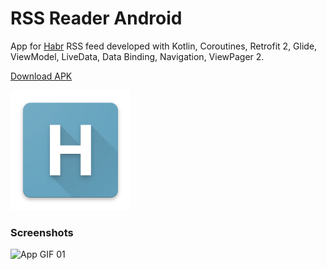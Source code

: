 # RSS Reader Android

App for [Habr](https://habr.com/ru/) RSS feed developed with Kotlin, Coroutines, Retrofit 2, Glide, ViewModel, LiveData, Data Binding, Navigation, ViewPager 2.

[Download APK](https://github.com/MaxCiv/RSS-Reader-Android/releases/tag/v.1.0.0)

![App Icon](https://github.com/MaxCiv/RSS-Reader-Android/blob/master/app/src/main/res/mipmap-xxxhdpi/ic_launcher.png)

### Screenshots
![App GIF 01](https://github.com/MaxCiv/RSS-Reader-Android/blob/master/screenshots/gif-01.gif)
